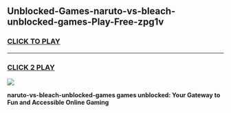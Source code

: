 
## Unblocked-Games-naruto-vs-bleach-unblocked-games-Play-Free-zpg1v
<h3>
<a href="https://premium76.site?title=naruto-vs-bleach-unblocked-games&ref=21A">CLICK TO PLAY</a></h3>
<hr>

<h3>
<a href="https://premium76.site?title=naruto-vs-bleach-unblocked-games&ref=21A">CLICK 2 PLAY</a>
  
</h3>

<a href="https://premium76.site?title=naruto-vs-bleach-unblocked-games&ref=21A"><img src="https://clearcache.store/games.png"></a>


**naruto-vs-bleach-unblocked-games games unblocked: Your Gateway to Fun and Accessible Online Gaming**
